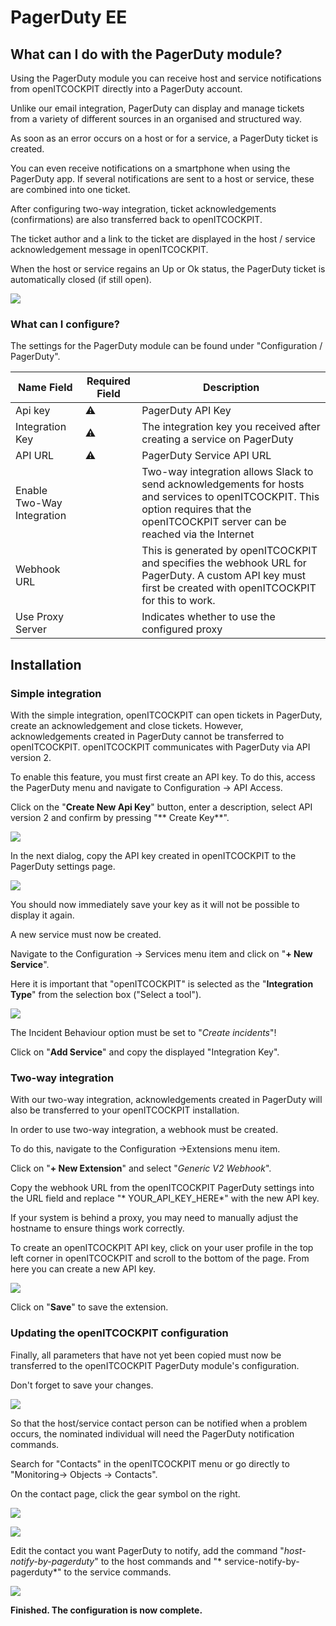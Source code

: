 # PagerDuty <span class="badge badge-danger badge-outlined" title="Enterprise Edition">EE</span>

## What can I do with the PagerDuty module?

Using the PagerDuty module you can receive host and service notifications from openITCOCKPIT directly into a PagerDuty
account.

Unlike our email integration, PagerDuty can display and manage tickets from a variety of different sources in an
organised and structured way.

As soon as an error occurs on a host or for a service, a PagerDuty ticket is created.

You can even receive notifications on a smartphone when using the PagerDuty app. If several notifications are sent to a
host or service, these are combined into one ticket.

After configuring two-way integration, ticket acknowledgements (confirmations) are also transferred back to
openITCOCKPIT.

The ticket author and a link to the ticket are displayed in the host / service acknowledgement message in openITCOCKPIT.

When the host or service regains an Up or Ok status, the PagerDuty ticket is automatically closed (if still open).

![](/images/pagerduty-incidents.png)

### What can I configure?

The settings for the PagerDuty module can be found under "Configuration / PagerDuty".

| Name Field                 | Required Field | Description                                                                                                                                                                           |
|----------------------------|----------------|---------------------------------------------------------------------------------------------------------------------------------------------------------------------------------------|
| Api key                    | :warning:      | PagerDuty API Key                                                                                                                                                                     |
| Integration Key            | :warning:      | The integration key you received after creating a service on PagerDuty                                                                                                                |
| API URL                    | :warning:      | PagerDuty Service API URL                                                                                                                                                             |
| Enable Two-Way Integration |                | Two-way integration allows Slack to send acknowledgements for hosts and services to openITCOCKPIT. This option requires that the openITCOCKPIT server can be reached via the Internet |
| Webhook URL                |                | This is generated by openITCOCKPIT and specifies the webhook URL for PagerDuty. A custom API key must first be created with openITCOCKPIT for this to work.                           |
| Use Proxy Server           |                | Indicates whether to use the configured proxy                                                                                                                                         |

## Installation

### Simple integration

With the simple integration, openITCOCKPIT can open tickets in PagerDuty, create an acknowledgement and close tickets.
However, acknowledgements created in PagerDuty cannot be transferred to openITCOCKPIT. openITCOCKPIT communicates with
PagerDuty via API version 2.

To enable this feature, you must first create an API key. To do this, access the PagerDuty menu and navigate to
Configuration → API Access.

Click on the "**Create New Api Key**" button, enter a description, select API version 2 and confirm by pressing "**
Create Key**".

![](/images/pagerduty-createapikey.png)

In the next dialog, copy the API key created in openITCOCKPIT to the PagerDuty settings page.

![](/images/pagerduty-getapikey.png)

You should now immediately save your key as it will not be possible to display it again.

A new service must now be created.

Navigate to the Configuration → Services menu item and click on "**\+ New Service**".

Here it is important that "openITCOCKPIT" is selected as the "**Integration Type**" from the selection box ("Select a
tool").

![](/images/pagerduty-addservice.png)

The Incident Behaviour option must be set to "*Create incidents*"!

Click on "**Add Service**" and copy the displayed "Integration Key".

### Two-way integration

With our two-way integration, acknowledgements created in PagerDuty will also be transferred to your openITCOCKPIT
installation.

In order to use two-way integration, a webhook must be created.

To do this, navigate to the Configuration →Extensions menu item.

Click on "**\+ New Extension**" and select "*Generic V2 Webhook*".

Copy the webhook URL from the openITCOCKPIT PagerDuty settings into the URL field and replace "*
YOUR\_API\_KEY\_HERE*" with the new API key.

If your system is behind a proxy, you may need to manually adjust the hostname to ensure things work correctly.

To create an openITCOCKPIT API key, click on your user profile in the top left corner in openITCOCKPIT and scroll to the
bottom of the page. From here you can create a new API key.

![](/images/pagerduty-serviceextensions.png)

Click on "**Save**" to save the extension.

### Updating the openITCOCKPIT configuration

Finally, all parameters that have not yet been copied must now be transferred to the openITCOCKPIT PagerDuty module's
configuration.

Don't forget to save your changes.

![](/images/pagerduty-config.png)

So that the host/service contact person can be notified when a problem occurs, the nominated individual will need the
PagerDuty notification commands.

Search for "Contacts" in the openITCOCKPIT menu or go directly to "Monitoring→ Objects → Contacts".

On the contact page, click the gear symbol on the right.

![](/images/menu-contacts.png)

![](/images/contacts-editcontact.png)

Edit the contact you want PagerDuty to notify, add the command "*host-notify-by-pagerduty*" to the host commands and "*
service-notify-by-pagerduty*" to the service commands.

![](/images/contacts-pagerdutynotifications.png)

**Finished. The configuration is now complete.**
